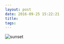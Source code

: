 ```yaml
---
layout: post
date: 2016-09-25 15:22:21
title: 
tags:
---
```


![sunset](/assets/photoblog/IMG_2192.jpg)